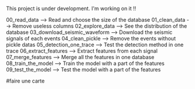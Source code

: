 This project is under development. I'm working on it !!

00_read_data --> Read and choose the size of the database
01_clean_data --> Remove useless columns
02_explore_data --> See the distribution of the database
03_download_seismic_waveform --> Download the seismic signals of each events
04_clean_pickle --> Remove the events without pickle datas
05_detection_one_trace --> Test the detection method in one trace
06_extract_features --> Extract features from each signal
07_merge_features --> Merge all the features in one database
08_train_the_model --> Train the model with a part of the features
09_test_the_model --> Test the model with a part of the features







#faire une carte